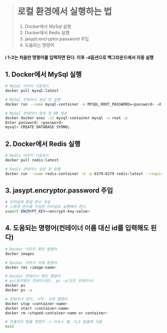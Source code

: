> # 로컬 환경에서 실행하는 법
>
> 1. Docker에서 MySql 실행
> 2. Docker에서 Redis 실행
> 3. jasypt.encryptor.password 주입
> 4. 도움되는 명령어

#### ℹ️ 1-2는 처음만 명령어를 입력하면 된다. 이후 -d옵션으로 백그라운드에서 자동 실행

## 1. Docker에서 MySql 실행

```bash
# MySql 이미지 다운로드
docker pull mysql:latest

# MySql 컨테이너 생성 및 실행
docker run --name mysql-container -e MYSQL_ROOT_PASSWORD=<password> -d -p 3306:3306 mysql:latest

# MySql 컨테이너 접속 및 DB 생성
docker docker exec -it mysql-container mysql -u root -p
Enter password: <password>
mysql> CREATE DATABASE SYONO;
```

## 2. Docker에서 Redis 실행

```bash
# Redis 이미지 다운로드
docker pull redis:latest

# Redis 컨테이너 생성 및 실행
docker run --name redis-container -d -p 6379:6379 redis:latest --requirepass <password>
```

## 3. jasypt.encryptor.password 주입

```bash
# 터미널에 환경 변수 주입
# ⚠️환경 변수를 주입한 터미널로 실행해야 한다.
export ENCRYPT_KEY=<encrypt-key-value>
```

## 4. 도움되는 명령어(컨테이너 이름 대신 id를 입력해도 된다)

```bash
# Docker 이미지 확인 명령어
docker images

# Docker 이미지 삭제 명령어
docker rmi <image-name>

# Docker 컨테이너 확인 명령어
# ps(동작중인 컨테이너만), ps -a(모든 컨테이너)
docker ps
docker ps -a

# 컨테이너 정지, 시작, 삭제 명령어
docker stop <container-name>
docker start <container-name>
docker rm <stoped-container-name or container>

# 프롬프트 탈출 명령어 -> 리눅스 쉘, CLI 탈출에 사용
exit
```
